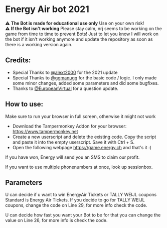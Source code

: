 # Energy Air bot 2021
⚠️ **The Bot is made for educational use only** Use on your own risk!  
⚠️ **If the Bot isn't working** Please stay calm, nrj seems to be working on the game from time to time to prevent Bots!
Just to let you know I will work on the bot if it isn't working anymore and update the repository as soon as there is a working version again.
## Credits:
- Special Thanks to [@alext2000](https://github.com/alextruong2600/) for the 2021 update  
- Special Thanks to [@ggmanugg](https://github.com/ggmanugg/) for the basic code / logic.
I only made some minor changes, added some parameters and did some bugfixes.
- Thanks to [@EuropeanVirtual](https://github.com/EuropeanVirtual) for a question update.
## How to use:
Make sure to run your browser in full screen, otherwise it might not work
- Download the Tampermonkey Addon for your browser: https://www.tampermonkey.net
- Create a new userscript and delete the existing code. Copy the script and paste it into the empty userscript. Save it with Ctrl + S.
- Open the following webpage https://game.energy.ch and that's it :)

If you have won, Energy will send you an SMS to claim our profit.

If you want to use multiple phonenumbers at once, look up sessionbox.
## Parameters
U can decide if u want to win EnergyAir Tickets or TALLY WEIJL coupons
Standard is Energy Air Tickets. If you decide to go for TALLY WEIJL coupons, change the code on Line 29, for more info check the code.

U can decide how fast you want your Bot to be for that you can change the value on Line 26, for more info is check the code.

